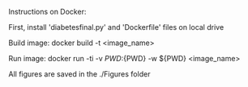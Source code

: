 
Instructions on Docker:



First, install 'diabetesfinal.py' and 'Dockerfile' files on local drive

Build image:
docker build -t <image_name>

Run image:
docker run -ti -v ${PWD}:${PWD} -w ${PWD} <image_name>

All figures are saved in the ./Figures folder



